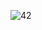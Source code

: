 
![42](https://user-images.githubusercontent.com/64718836/92392651-35226600-f13c-11ea-8da6-33b0a20aac96.PNG)
